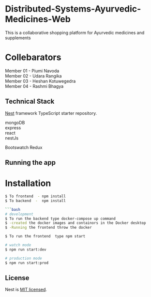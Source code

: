 <p align="center">
  <a href="https://i.ibb.co/gjtwvVP/Screenshot-2023-04-27-152140.png" /></a>
</p>

[circleci-image]: https://img.shields.io/circleci/build/github/nestjs/nest/master?token=abc123def456
[circleci-url]: https://circleci.com/gh/nestjs/nest

# Distributed-Systems-Ayurvedic-Medicines-Web
This is a collaborative shopping platform for Ayurvedic medicines and supplements 

# Collebarators

Member 01 - Piumi Navoda<br>
Member 02 - Udara Rangika<br>
Member 03 - Heshan Kotuwegedra<br>
Member 04 - Rashmi Bhagya<br>


## Technical Stack

[Nest](https://github.com/nestjs/nest) framework TypeScript starter repository.

mongoDB<br>
express<br>
react<br>
nestJs<br>

Bootswatch
Redux

## Running the app
# Installation
```bash
$ To frontend  - npm install
$ To backend  -  npm install

```bash
# development
$ To run the backend type docker-compose up command
$ -created the docker images and containors in the Docker desktop
$ -Running the frontend throw the docker

$ To run the frontend  type npm start

# watch mode
$ npm run start:dev

# production mode
$ npm run start:prod
```



## License

Nest is [MIT licensed](LICENSE).
